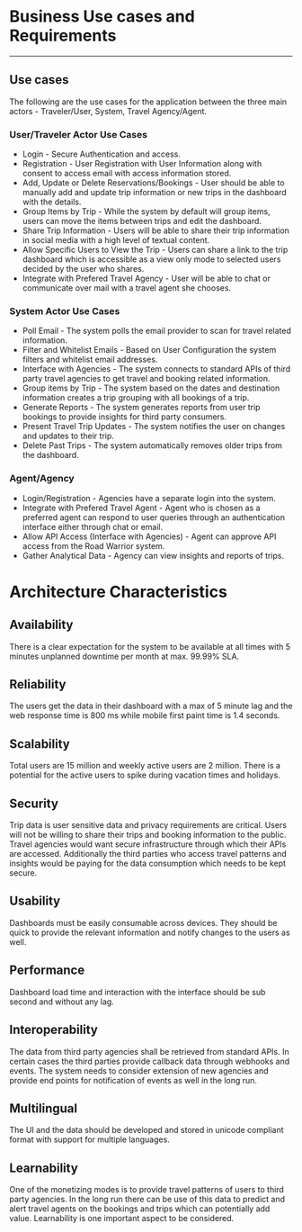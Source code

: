 # Business Use cases and Requirements
---

##  Use cases
The following are the use cases for the application between the three main actors - Traveler/User, System, Travel Agency/Agent.

### User/Traveler Actor Use Cases

* Login - Secure Authentication and access.
* Registration - User Registration with User Information along with consent to access email with access information stored.
* Add, Update or Delete Reservations/Bookings - User should be able to manually add and update trip information or new trips in the dashboard with the details.
* Group Items by Trip - While the system by default will group items, users can move the items between trips and edit the dashboard.
* Share Trip Information - Users will be able to share their trip information in social media with a high level of textual content.
* Allow Specific Users to View the Trip - Users can share a link to the trip dashboard which is accessible as a view only mode to selected users decided by the user who shares.
* Integrate with Prefered Travel Agency - User will be able to chat or communicate over mail with a travel agent she chooses.

### System Actor Use Cases

* Poll Email - The system polls the email provider to scan for travel related information.
* Filter and Whitelist Emails - Based on User Configuration the system filters and whitelist email addresses.
* Interface with Agencies - The system connects to standard APIs of third party travel agencies to get travel and booking related information.
* Group items by Trip - The system based on the dates and destination information creates a trip grouping with all bookings of a trip.
* Generate Reports - The system generates reports from user trip bookings to provide insights for third party consumers.
* Present Travel Trip Updates - The system notifies the user on changes and updates to their trip.
* Delete Past Trips - The system automatically removes older trips from the dashboard.

### Agent/Agency
* Login/Registration - Agencies have a separate login into the system.
* Integrate with Prefered Travel Agent - Agent who is chosen as a preferred agent can respond to user queries through an authentication interface either through chat or email.
* Allow API Access (Interface with Agencies) - Agent can approve API access from the Road Warrior system.
* Gather Analytical Data - Agency can view insights and reports of trips.

# Architecture Characteristics

## Availability 
There is  a clear expectation for the system to be available at all times with 5 minutes unplanned downtime per month at max. 99.99% SLA.

## Reliability 
The users get the data in their dashboard with a max of 5 minute lag and the web response time is 800 ms while mobile first paint time is 1.4 seconds.

## Scalability 
Total users are 15 million and weekly active users are 2 million. There is a potential for the active users to spike during vacation times and holidays.

## Security 
Trip data is user sensitive data and privacy requirements are critical. Users will not be willing to share their trips and booking information to the public. Travel agencies would want secure infrastructure through which their APIs are accessed. Additionally the third parties who access travel patterns and insights would be paying for the data consumption which needs to be kept secure.

## Usability
Dashboards must be easily consumable across devices. They should be quick to provide the relevant information and notify changes to the users as well.

## Performance 
Dashboard load time and interaction with the interface should be sub second and without any lag.

## Interoperability 
The data from third party agencies shall be retrieved from standard APIs. In certain cases the third parties provide callback data through webhooks and events. The system needs to consider extension of new agencies and provide end points for notification of events as well in the long run.

## Multilingual 
The UI and the data should be developed and stored in unicode compliant format with support for multiple languages.

## Learnability 
One of the monetizing modes is to provide travel patterns of users to third party agencies. In the long run there can be use of this data to predict and alert travel agents on the bookings and trips which can potentially add value. Learnability is one important aspect to be considered.


